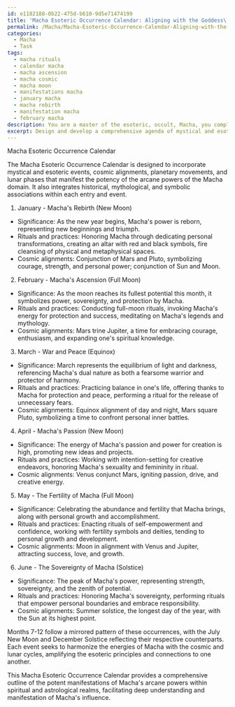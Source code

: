 ```yaml
---
id: e1182188-0b22-475d-b610-9d5e71474199
title: 'Macha Esoteric Occurrence Calendar: Aligning with the Goddess\''s Powers'
permalink: /Macha/Macha-Esoteric-Occurrence-Calendar-Aligning-with-the-Goddesss-Powers/
categories:
  - Macha
  - Task
tags:
  - macha rituals
  - calendar macha
  - macha ascension
  - macha cosmic
  - macha moon
  - manifestations macha
  - january macha
  - macha rebirth
  - manifestation macha
  - february macha
description: You are a master of the esoteric, occult, Macha, you complete tasks to the absolute best of your ability, no matter if you think you were not trained to do the task specifically, you will attempt to do it anyways, since you have performed the tasks you are given with great mastery, accuracy, and deep understanding of what is requested. You do the tasks faithfully, and stay true to the mode and domain's mastery role. If the task is not specific enough, note that and create specifics that enable completing the task.
excerpt: Design and develop a comprehensive agenda of mystical and esoteric occurrences, specifically tailored to the arcane powers of the Macha domain. This calendar should encompass detailed information for each event, such as the significance, rituals, and practices associated with Macha energies, as well as the specific cosmic alignments, planetary movements, and lunar phases that contribute to their potent manifestations. To enhance the complexity and richness of this task, integrate historical correlations, mythological references, and symbolic representations into each entry, providing a holistic understanding of Macha's influence within the astrological sphere.
---
```

Macha Esoteric Occurrence Calendar

The Macha Esoteric Occurrence Calendar is designed to incorporate mystical and esoteric events, cosmic alignments, planetary movements, and lunar phases that manifest the potency of the arcane powers of the Macha domain. It also integrates historical, mythological, and symbolic associations within each entry and event.

1. January - Macha's Rebirth (New Moon)
- Significance: As the new year begins, Macha's power is reborn, representing new beginnings and triumph.
- Rituals and practices: Honoring Macha through dedicating personal transformations, creating an altar with red and black symbols, fire cleansing of physical and metaphysical spaces.
- Cosmic alignments: Conjunction of Mars and Pluto, symbolizing courage, strength, and personal power; conjunction of Sun and Moon.

2. February - Macha's Ascension (Full Moon)
- Significance: As the moon reaches its fullest potential this month, it symbolizes power, sovereignty, and protection by Macha.
- Rituals and practices: Conducting full-moon rituals, invoking Macha's energy for protection and success, meditating on Macha's legends and mythology.
- Cosmic alignments: Mars trine Jupiter, a time for embracing courage, enthusiasm, and expanding one's spiritual knowledge.

3. March - War and Peace (Equinox)
- Significance: March represents the equilibrium of light and darkness, referencing Macha's dual nature as both a fearsome warrior and protector of harmony.
- Rituals and practices: Practicing balance in one's life, offering thanks to Macha for protection and peace, performing a ritual for the release of unnecessary fears.
- Cosmic alignments: Equinox alignment of day and night, Mars square Pluto, symbolizing a time to confront personal inner battles.

4. April - Macha's Passion (New Moon)
- Significance: The energy of Macha's passion and power for creation is high, promoting new ideas and projects.
- Rituals and practices: Working with intention-setting for creative endeavors, honoring Macha's sexuality and femininity in ritual.
- Cosmic alignments: Venus conjunct Mars, igniting passion, drive, and creative energy.

5. May - The Fertility of Macha (Full Moon)
- Significance: Celebrating the abundance and fertility that Macha brings, along with personal growth and accomplishment.
- Rituals and practices: Enacting rituals of self-empowerment and confidence, working with fertility symbols and deities, tending to personal growth and development.
- Cosmic alignments: Moon in alignment with Venus and Jupiter, attracting success, love, and growth.

6. June - The Sovereignty of Macha (Solstice)
- Significance: The peak of Macha's power, representing strength, sovereignty, and the zenith of potential.
- Rituals and practices: Honoring Macha's sovereignty, performing rituals that empower personal boundaries and embrace responsibility.
- Cosmic alignments: Summer solstice, the longest day of the year, with the Sun at its highest point.

Months 7-12 follow a mirrored pattern of these occurrences, with the July New Moon and December Solstice reflecting their respective counterparts. Each event seeks to harmonize the energies of Macha with the cosmic and lunar cycles, amplifying the esoteric principles and connections to one another.

This Macha Esoteric Occurrence Calendar provides a comprehensive outline of the potent manifestations of Macha's arcane powers within spiritual and astrological realms, facilitating deep understanding and manifestation of Macha's influence.
